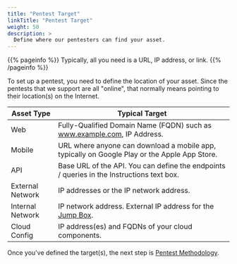 ```yaml
---
title: "Pentest Target"
linkTitle: "Pentest Target"
weight: 50
description: >
  Define where our pentesters can find your asset.
---
```


{{% pageinfo %}}
Typically, all you need is a URL, IP address, or link.
{{% /pageinfo %}}

To set up a pentest, you need to define the location of your asset.
Since the pentests that we support are all "online", that normally means
pointing to their location(s) on the Internet.

| Asset Type       | Typical Target                                                                            |
|------------------|-------------------------------------------------------------------------------------------|
| Web              | Fully-Qualified Domain Name (FQDN) such as www.example.com, IP Address.                   |
| Mobile           | URL where anyone can download a mobile app, typically on Google Play or the Apple App Store.                                               |
| API              | Base URL of the API. You can define the endpoints / queries in the Instructions text box. |
| External Network | IP addresses or the IP network address.                                                   |
| Internal Network | IP network address. External IP address for the [Jump Box]().                             |
| Cloud Config     | IP address(es) and FQDNs of your cloud components.                                        |

Once you've defined the target(s), the next step is
[Pentest Methodology](../pentest-methodology).
